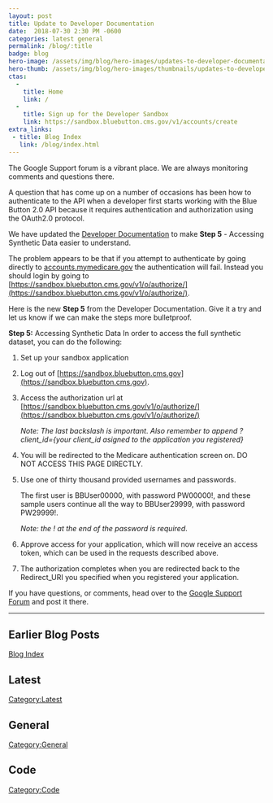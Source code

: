 ```yaml
---
layout: post
title: Update to Developer Documentation
date:  2018-07-30 2:30 PM -0600
categories: latest general
permalink: /blog/:title
badge: blog
hero-image: /assets/img/blog/hero-images/updates-to-developer-documentation.jpg
hero-thumb: /assets/img/blog/hero-images/thumbnails/updates-to-developer-documentation.jpg
ctas:
  -
    title: Home
    link: /
  -
    title: Sign up for the Developer Sandbox
    link: https://sandbox.bluebutton.cms.gov/v1/accounts/create
extra_links:
 - title: Blog Index
   link: /blog/index.html
---
```


The Google Support forum is a vibrant place.
We are always monitoring comments and questions there.

A question that has come up on a number of occasions has been how to
authenticate to the API when a developer first starts working with the
Blue Button 2.0 API because it requires authentication and
authorization using the OAuth2.0 protocol.

We have updated the [Developer Documentation](https://bluebutton.cms.gov/developers/) to
make **Step 5** - Accessing Synthetic Data easier to understand.

The problem appears to be that if you attempt to authenticate by going directly to
[accounts.mymedicare.gov](https://mymedicare.gov) the authentication will fail.
Instead you should login by going to [https://sandbox.bluebutton.cms.gov/v1/o/authorize/](https://sandbox.bluebutton.cms.gov/v1/o/authorize/).

Here is the new **Step 5** from the Developer Documentation. Give it a try and
let us know if we can make the steps more bulletproof.

**Step 5:** Accessing Synthetic Data
In order to access the full synthetic dataset, you can do the following:
1. Set up your sandbox application
2. Log out of [https://sandbox.bluebutton.cms.gov](https://sandbox.bluebutton.cms.gov).
3. Access the authorization url at [https://sandbox.bluebutton.cms.gov/v1/o/authorize/](https://sandbox.bluebutton.cms.gov/v1/o/authorize/)

    *Note: The last backslash is important*.
    *Also remember to append ?client_id={your client_id asigned to the application you registered}*

4. You will be redirected to the Medicare authentication screen on. DO NOT ACCESS THIS PAGE DIRECTLY.
5. Use one of thirty thousand provided usernames and passwords.

    The first user is BBUser00000, with password PW00000!, and these sample users continue all the way to BBUser29999, with password PW29999!.

    *Note: the ! at the end of the password is required*.

6. Approve access for your application, which will now receive an access token, which can be used in the requests described above.

7. The authorization completes when you are redirected back to the Redirect_URI you specified when you registered your application.

If you have questions, or comments, head over to the
[Google Support Forum](https://groups.google.com/forum/#!forum/developer-group-for-cms-blue-button-api) and post it there.


---
## Earlier Blog Posts

[Blog Index](/blog/)

## Latest
[Category:Latest](/blog/category/latest.html)

## General
[Category:General](/blog/category/general.html)

## Code
[Category:Code](/blog/category/code.html)
